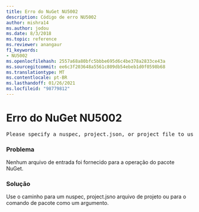 ```yaml
---
title: Erro do NuGet NU5002
description: Código de erro NU5002
author: mishra14
ms.author: jodou
ms.date: 8/3/2018
ms.topic: reference
ms.reviewer: anangaur
f1_keywords:
- NU5002
ms.openlocfilehash: 2557a68a80bfc5bbbe695d6c4be378a2833ce43a
ms.sourcegitcommit: ee6c3f203648a5561c809db54ebeb1d0f0598b68
ms.translationtype: MT
ms.contentlocale: pt-BR
ms.lasthandoff: 01/26/2021
ms.locfileid: "98779812"
---
```

# <a name="nuget-error-nu5002"></a>Erro do NuGet NU5002
<pre>Please specify a nuspec, project.json, or project file to use.</pre>

### <a name="issue"></a>Problema

Nenhum arquivo de entrada foi fornecido para a operação do pacote NuGet.


### <a name="solution"></a>Solução

Use o caminho para um nuspec, project.jsno arquivo de projeto ou para o comando de pacote como um argumento.

